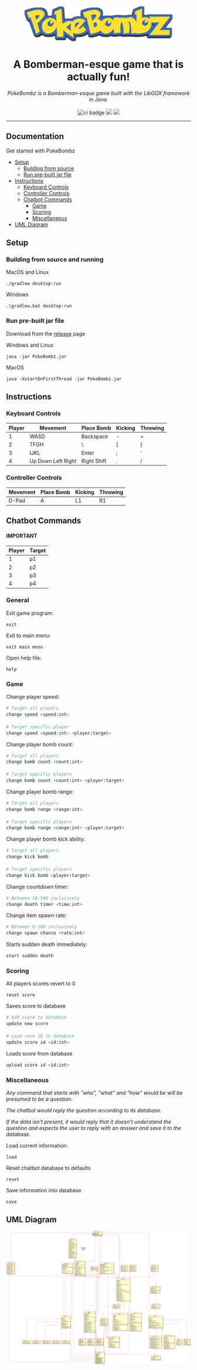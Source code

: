 <p align="center">
    <br />
    <img src="assets/screen/titlelogo.png" alt="pokebombz" width="410" height="101" />
    <h1 align="center">A Bomberman-esque game that is actually fun!</h1>
</p>

<p align="center">
    <i>PokeBombz is a Bomberman-esque game built with the LibGDX framework in Java.</i>
    <br /><br />
    <img src="https://github.com/sgtechICT1009/ict1009-team01-2022/actions/workflows/gradle.yml/badge.svg?branch=dev" alt="ci badge" />
    <img src="https://img.shields.io/badge/license-MIT-green.svg" />
    <img src="https://img.shields.io/badge/Java-17.02+0-blue.svg" />
</p>

<hr>

## Documentation

Get started with PokeBombz

-   [Setup](#setup)
    -   [Building from source](#building-from-source-and-running)
    -   [Run pre-built jar file](#run-pre-built-jar-file)
-   [Instructions](#instructions)
    -   [Keyboard Controls](#keyboard-controls)
    -   [Controller Controls](#controller-controls)
    -   [Chatbot Commands](#chatbot-commands)
        -   [Game](#game)
        -   [Scoring](#scoring)
        -   [Miscellaneous](#miscellaneous)
-   [UML Diagram](#uml-diagram)

## Setup

### Building from source and running

MacOS and Linux

```
./gradlew desktop:run
```

Windows

```
.\gradlew.bat desktop:run
```

### Run pre-built jar file

Download from the [release](https://github.com/sgtechICT1009/ict1009-team01-2022/releases) page

Windows and Linux

```
java -jar PokeBombz.jar
```

MacOS

```
java -XstartOnFirstThread -jar PokeBombz.jar
```

## Instructions

### Keyboard Controls

| Player | Movement           | Place Bomb  | Kicking | Throwing |
| ------ | ------------------ | ----------- | ------- | -------- |
| 1      | WASD               | Backspace   | -       | =        |
| 2      | TFGH               | \           | [       | ]        |
| 3      | IJKL               | Enter       | ;       | '        |
| 4      | Up Down Left Right | Right Shift | .       | /        |

### Controller Controls

| Movement | Place Bomb | Kicking | Throwing |
| -------- | ---------- | ------- | -------- |
| D-Pad    | A          | L1      | R1       |

## Chatbot Commands

#### IMPORTANT

| Player | Target |
| ------ | ------ |
| 1      | p1     |
| 2      | p2     |
| 3      | p3     |
| 4      | p4     |

### General

Exit game program:

```
exit
```

Exit to main menu:

```
exit main menu
```

Open help file:

```
help
```

### Game

Change player speed:

```sh
# Target all players
change speed <speed:int>

# Target specific player
change speed <speed:int> <player:target>
```

Change player bomb count:

```sh
# Target all players
change bomb count <count:int>

# Target specific players
change bomb count <count:int> <player:target>
```

Change player bomb range:

```sh
# Target all players
change bomb range <range:int>

# Target specific players
change bomb range <range:int> <player:target>
```

Change player bomb kick ability:

```sh
# Target all players
change kick bomb

# Target specific players
change kick bomb <player:target>
```

Change countdown timer:

```sh
# Between 50-500 inclusively
change death timer <time:int>
```

Change item spawn rate:

```sh
# Between 0-100 inclusively
change spawn chance <rate:int>
```

Starts sudden death immediately:

```sh
start sudden death
```

### Scoring

All players scores revert to 0

```
reset score
```

Saves score to database

```sh
# Add score to database
update new score

# Load save ID in database
update score id <id:int>
```

Loads score from database

```sh
upload score id <id:int>
```

### Miscellaneous

_Any command that starts with "who", "what" and "how" would be will be presumed to be a question._

_The chatbot would reply the question according to its database._

_If the data isn't present, it would reply that it doesn't understand the question and expects the user to reply with an answer and save it to the database._

Load current information:

```
load
```

Reset chatbot database to defaults

```
reset
```

Save information into database

```
save
```

## UML Diagram

[![UML Diagram](docs/Project_UML_Diagram.png)](docs/Project_UML_Diagram.png)
